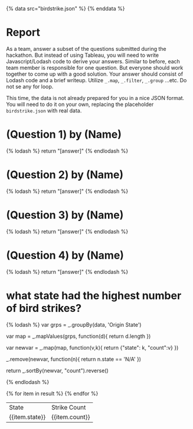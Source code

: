 {% data src="birdstrike.json" %}
{% enddata %}

# Report

As a team, answer a subset of the questions submitted during the hackathon.
But instead of using Tableau, you will need to write Javascript/Lodash code
to derive your answers. Similar to before, each team member is responsible for
one question. But everyone should work together to come up with a good solution.
Your answer should consist of Lodash code and a brief writeup.
Utilize `_.map`, `_.filter`, `_.group` ...etc. Do not se any for loop.

This time, the data is not already prepared for you in a nice JSON format. You
will need to do it on your own, replacing the placeholder `birdstrike.json` with
real data.

# (Question 1) by (Name)

{% lodash %}
return "[answer]"
{% endlodash %}


# (Question 2) by (Name)

{% lodash %}
return "[answer]"
{% endlodash %}


# (Question 3) by (Name)

{% lodash %}
return "[answer]"
{% endlodash %}

# (Question 4) by (Name)

{% lodash %}
return "[answer]"
{% endlodash %}


# what state had the highest number of bird strikes?

{% lodash %}
var grps = _.groupBy(data, 'Origin State')

var map = _.mapValues(grps, function(d){
    return d.length
})

var newvar = _.map(map, function(v,k){
	return {"state": k, "count":v}
})

_.remove(newvar, function(n){
 	return n.state == 'N/A'	
})

return _.sortBy(newvar, "count").reverse()

{% endlodash %}

<table><tr><td>State</td><td>Strike Count</td></tr>
{% for item in result %}
<tr> <td>{{item.state}}</td> <td>{{item.count}}</td> </tr>
{% endfor %}
</table>
